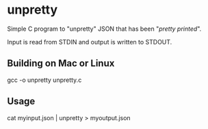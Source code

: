 # unpretty
Simple C program to "unpretty" JSON that has been "*pretty printed*".

Input is read from STDIN and output is written to STDOUT.

## Building on Mac or Linux
gcc -o unpretty unpretty.c

## Usage

cat myinput.json | unpretty > myoutput.json

